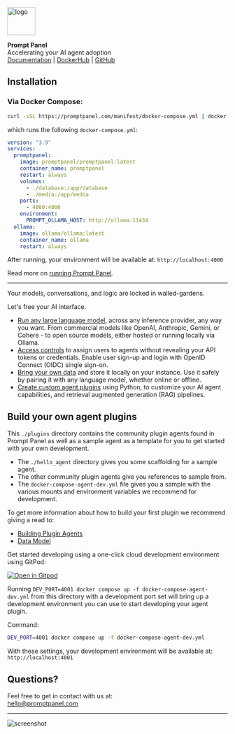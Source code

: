 <img src="https://promptpanel.com/images/logo.svg" alt="logo" style="width:64px;">

**Prompt Panel**\
Accelerating your AI agent adoption\
<a href="https://promptpanel.com/docs">Documentation</a> | <a href="https://hub.docker.com/r/promptpanel/promptpanel">DockerHub</a> | <a href="https://github.com/promptpanel/promptpanel">GitHub</a>

## Installation

### Via Docker Compose:

```bash
curl -sSL https://promptpanel.com/manifest/docker-compose.yml | docker compose -f - up
```

which runs the following `docker-compose.yml`:

```yaml
version: "3.9"
services:
  promptpanel:
    image: promptpanel/promptpanel:latest
    container_name: promptpanel
    restart: always
    volumes:
      - ./database:/app/database
      - ./media:/app/media
    ports:
      - 4000:4000
    environment:
      PROMPT_OLLAMA_HOST: http://ollama:11434
  ollama:
    image: ollama/ollama:latest
    container_name: ollama
    restart: always
```

After running, your environment will be available at:
`http://localhost:4000`

Read more on <a href="https://promptpanel.com/getting-started/quickstart/" target="_new">running Prompt Panel</a>.

---

Your models, conversations, and logic are locked in walled-gardens.

Let's free your AI interface.

- <a target="_new" href="https://promptpanel.com/getting-started/your-first-message/#step-2-download-a-model-with-ollama-for-offline-use">Run any large language model</a>, across any inference provider, any way you want. From commercial models like OpenAI, Anthropic, Gemini, or Cohere - to open source models, either hosted or running locally via Ollama.
- <a target="_new" href="https://promptpanel.com/user-management/access-controls/">Access controls</a> to assign users to agents without revealing your API tokens or credentials. Enable user sign-up and login with OpenID Connect (OIDC) single sign-on.
- <a target="_new" href="https://promptpanel.com/data-model/packaged-plugins-models/">Bring your own data</a> and store it locally on your instance. Use it safely by pairing it with any language model, whether online or offline.
- <a target="_new" href="https://promptpanel.com/data-model/packaged-plugins-models/">Create custom agent plugins</a> using Python, to customize your AI agent capabilities, and retrieval augmented generation (RAG) pipelines.

## Build your own agent plugins

This `./plugins` directory contains the community plugin agents found in Prompt Panel as well as a sample agent as a template for you to get started with your own development.

- The `./hello_agent` directory gives you some scaffolding for a sample agent.
- The other community plugin agents give you references to sample from.
- The `docker-compose-agent-dev.yml` file gives you a sample with the various mounts and environment variables we recommend for development.

To get more information about how to build your first plugin we recommend giving a read to: 
- <a href="https://promptpanel.com/plugin-agent-authoring/building-plugin-agents/" target="_new">Building Plugin Agents</a>
- <a href="https://promptpanel.com/overview/data-model/" target="_new">Data Model</a>

Get started developing using a one-click cloud development environment using GitPod:

[![Open in Gitpod](https://gitpod.io/button/open-in-gitpod.svg)](https://gitpod.io/#https://github.com/promptpanel/promptpanel/tree/gitpod-one-click])

Running `DEV_PORT=4001 docker compose up -f docker-compose-agent-dev.yml` from this directory with a development port set will bring up a development environment you can use to start developing your agent plugin.

Command:
```bash
DEV_PORT=4001 docker compose up -f docker-compose-agent-dev.yml
```

With these settings, your development environment will be available at: `http://localhost:4001`

## Questions?

Feel free to get in contact with us at:\
hello@promptpanel.com

---

![screenshot](https://github.com/promptpanel/promptpanel/assets/161855417/6e7a303d-0fbc-4896-870d-19700b579e71)

